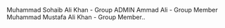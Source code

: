Muhammad Sohaib Ali Khan - Group ADMIN Ammad Ali - Group Member Muhammad Mustafa Ali Khan - Group Member..
